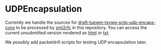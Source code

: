 # UDPEncapsulation
Currently we handle the sources for [draft-tuexen-tsvwg-sctp-udp-encaps-cons](https://tools.ietf.org/html/draft-tuexen-tsvwg-sctp-udp-encaps-cons)
to be processed by [xml2rfc](http://xml.resource.org) in this repository. You can access the current unsubmitted version rendered as [html](http://xml2rfc.ietf.org/cgi-bin/xml2rfc.cgi?input=&url=https%3A%2F%2Fraw.githubusercontent.com%2Fsctplab%2FUDPEncapsulation%2Fmaster%2Fdraft-tuexen-tsvwg-sctp-udp-encaps-cons.xml&modeAsFormat=html%2Fascii&type=towindow&Submit=Submit) or [txt](http://xml2rfc.ietf.org/cgi-bin/xml2rfc.cgi?input=&url=https%3A%2F%2Fraw.githubusercontent.com%2Fsctplab%2FUDPEncapsulation%2Fmaster%2Fdraft-tuexen-tsvwg-sctp-udp-encaps-cons.xml&modeAsFormat=txt%2Fascii&type=towindow&Submit=Submit).

We possibly add packetdrill scripts for testing UDP encapsulation later.
